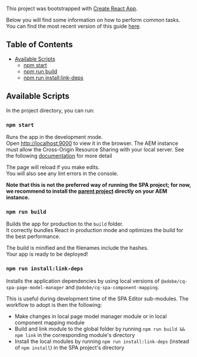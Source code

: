 This project was bootstrapped with [Create React App](https://github.com/facebookincubator/create-react-app).

Below you will find some information on how to perform common tasks.<br>
You can find the most recent version of this guide [here](https://github.com/facebookincubator/create-react-app/blob/master/packages/react-scripts/template/README.md).

## Table of Contents

- [Available Scripts](#available-scripts)
  - [npm start](#npm-start)
  - [npm run build](#npm-run-build)
  - [npm run install:link-deps](#npm-run-installlink-deps)

## Available Scripts

In the project directory, you can run:

### `npm start`

Runs the app in the development mode.<br>
Open [http://localhost:9000](http://localhost:9000) to view it in the browser.
The AEM instance must allow the Cross-Origin Resource Sharing with your local server. See the following [documentation](https://helpx.adobe.com/experience-manager/kt/platform-repository/using/cors-security-article-understand.html) for more detail

The page will reload if you make edits.<br>
You will also see any lint errors in the console.

**Note that this is not the preferred way of running the SPA project; for now, we recommend to install the [parent project](https://github.com/adobe/aem-sample-we-retail-journal#install-everything) directly on your AEM instance.**

### `npm run build`

Builds the app for production to the `build` folder.<br>
It correctly bundles React in production mode and optimizes the build for the best performance.

The build is minified and the filenames include the hashes.<br>
Your app is ready to be deployed!

### `npm run install:link-deps`

Installs the application dependencies by using local versions of `@adobe/cq-spa-page-model-manager` and `@adobe/cq-spa-component-mapping`. 

This is useful during development time of the SPA Editor sub-modules. The workflow to adopt is then the following:
* Make changes in local page model manager module or in local component mapping module
* Build and link module to the global folder by running `npm run build && npm link` in the corresponding module's directory
* Install the local modules by running `npm run install:link-deps` (instead of `npm install`) in the SPA project's directory

